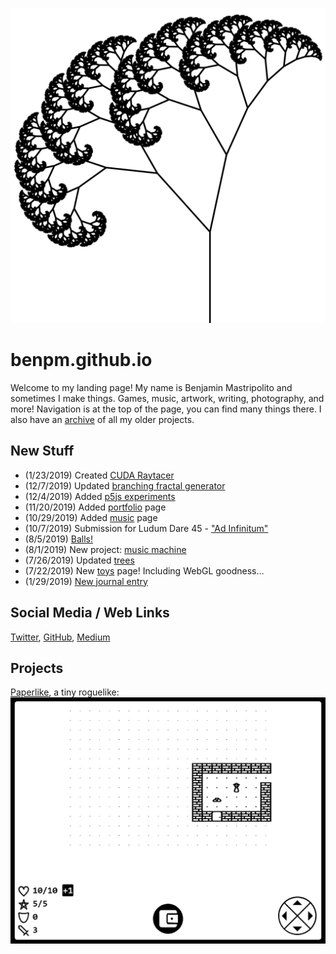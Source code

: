 ![fractal trees](img/frac.png)

# benpm.github.io
Welcome to my landing page! My name is Benjamin Mastripolito and sometimes I make things. Games, music, artwork, writing, photography, and more!
Navigation is at the top of the page, you can find many things there. I also have an [archive](archive/old_stuff.html) of all my older projects.

## New Stuff
- (1/23/2019) Created [CUDA Raytacer](projects/cuda_raytracer.html)
- (12/7/2019) Updated [branching fractal generator](toys/trees/index.html)
- (12/4/2019) Added [p5js experiments](projects/p5_experiments.html)
- (11/20/2019) Added [portfolio](portfolio/portfolio.html) page
- (10/29/2019) Added [music](music/trope.html) page
- (10/7/2019) Submission for Ludum Dare 45 - ["Ad Infinitum"](https://ldjam.com/events/ludum-dare/45/ad-infinitum)
- (8/5/2019) [Balls!](https://codepen.io/_bm/pen/RXxaPj)
- (8/1/2019) New project: [music machine](https://github.com/benpm/music-machine)
- (7/26/2019) Updated [trees](toys/trees)
- (7/22/2019) New [toys](toys) page! Including WebGL goodness...
- (1/29/2019) [New journal entry](journal/1_29_2019.html)

## Social Media / Web Links
[Twitter](https://twitter.com/bpmw_), [GitHub](https://github.com/benpm), [Medium](https://medium.com/@bpmw)

## Projects
[Paperlike](projects/paperlike.html), a tiny roguelike:
![paperlike](img/doors.gif)